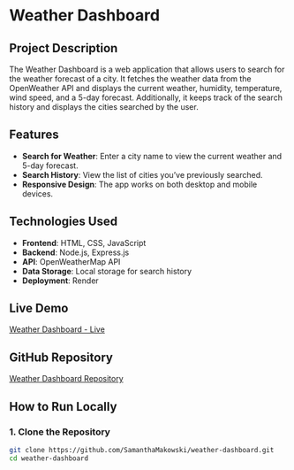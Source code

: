 # Weather Dashboard

## Project Description
The Weather Dashboard is a web application that allows users to search for the weather forecast of a city. It fetches the weather data from the OpenWeather API and displays the current weather, humidity, temperature, wind speed, and a 5-day forecast. Additionally, it keeps track of the search history and displays the cities searched by the user.

## Features
- **Search for Weather**: Enter a city name to view the current weather and 5-day forecast.
- **Search History**: View the list of cities you’ve previously searched.
- **Responsive Design**: The app works on both desktop and mobile devices.
  
## Technologies Used
- **Frontend**: HTML, CSS, JavaScript
- **Backend**: Node.js, Express.js
- **API**: OpenWeatherMap API
- **Data Storage**: Local storage for search history
- **Deployment**: Render

## Live Demo
[Weather Dashboard - Live](https://weather-dashboard-mb16.onrender.com)

## GitHub Repository
[Weather Dashboard Repository](https://github.com/SamanthaMakowski/weather-dashboard)

## How to Run Locally

### 1. Clone the Repository
```bash
git clone https://github.com/SamanthaMakowski/weather-dashboard.git
cd weather-dashboard
